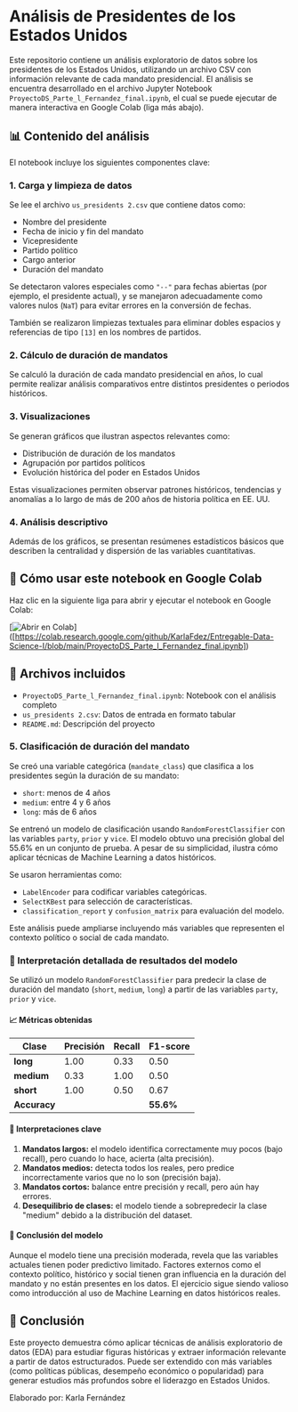 # Análisis de Presidentes de los Estados Unidos

Este repositorio contiene un análisis exploratorio de datos sobre los presidentes de los Estados Unidos, utilizando un archivo CSV con información relevante de cada mandato presidencial. El análisis se encuentra desarrollado en el archivo Jupyter Notebook `ProyectoDS_Parte_l_Fernandez_final.ipynb`, el cual se puede ejecutar de manera interactiva en Google Colab (liga más abajo).

## 📊 Contenido del análisis

El notebook incluye los siguientes componentes clave:

### 1. Carga y limpieza de datos

Se lee el archivo `us_presidents 2.csv` que contiene datos como:
- Nombre del presidente
- Fecha de inicio y fin del mandato
- Vicepresidente
- Partido político
- Cargo anterior
- Duración del mandato

Se detectaron valores especiales como `"--"` para fechas abiertas (por ejemplo, el presidente actual), y se manejaron adecuadamente como valores nulos (`NaT`) para evitar errores en la conversión de fechas.

También se realizaron limpiezas textuales para eliminar dobles espacios y referencias de tipo `[13]` en los nombres de partidos.

### 2. Cálculo de duración de mandatos

Se calculó la duración de cada mandato presidencial en años, lo cual permite realizar análisis comparativos entre distintos presidentes o periodos históricos.

### 3. Visualizaciones

Se generan gráficos que ilustran aspectos relevantes como:
- Distribución de duración de los mandatos
- Agrupación por partidos políticos
- Evolución histórica del poder en Estados Unidos

Estas visualizaciones permiten observar patrones históricos, tendencias y anomalías a lo largo de más de 200 años de historia política en EE. UU.

### 4. Análisis descriptivo

Además de los gráficos, se presentan resúmenes estadísticos básicos que describen la centralidad y dispersión de las variables cuantitativas.

## 🚀 Cómo usar este notebook en Google Colab

Haz clic en la siguiente liga para abrir y ejecutar el notebook en Google Colab:

[![Abrir en Colab](https://colab.research.google.com/assets/colab-badge.svg)]
([https://colab.research.google.com/github/KarlaFdez/Entregable-Data-Science-I/blob/main/ProyectoDS_Parte_l_Fernandez_final.ipynb])

## 📁 Archivos incluidos

- `ProyectoDS_Parte_l_Fernandez_final.ipynb`: Notebook con el análisis completo
- `us_presidents 2.csv`: Datos de entrada en formato tabular
- `README.md`: Descripción del proyecto


### 5. Clasificación de duración del mandato

Se creó una variable categórica (`mandate_class`) que clasifica a los presidentes según la duración de su mandato:

- `short`: menos de 4 años
- `medium`: entre 4 y 6 años
- `long`: más de 6 años

Se entrenó un modelo de clasificación usando `RandomForestClassifier` con las variables `party`, `prior` y `vice`. El modelo obtuvo una precisión global del 55.6% en un conjunto de prueba. A pesar de su simplicidad, ilustra cómo aplicar técnicas de Machine Learning a datos históricos.

Se usaron herramientas como:

- `LabelEncoder` para codificar variables categóricas.
- `SelectKBest` para selección de características.
- `classification_report` y `confusion_matrix` para evaluación del modelo.

Este análisis puede ampliarse incluyendo más variables que representen el contexto político o social de cada mandato.

### 🧠 Interpretación detallada de resultados del modelo

Se utilizó un modelo `RandomForestClassifier` para predecir la clase de duración del mandato (`short`, `medium`, `long`) a partir de las variables `party`, `prior` y `vice`.

#### 📈 Métricas obtenidas

| Clase   | Precisión | Recall | F1-score |
|---------|-----------|--------|----------|
| **long**    | 1.00      | 0.33   | 0.50     |
| **medium**  | 0.33      | 1.00   | 0.50     |
| **short**   | 1.00      | 0.50   | 0.67     |
| **Accuracy**|          |        | **55.6%** |

#### 📌 Interpretaciones clave

1. **Mandatos largos:** el modelo identifica correctamente muy pocos (bajo recall), pero cuando lo hace, acierta (alta precisión).
2. **Mandatos medios:** detecta todos los reales, pero predice incorrectamente varios que no lo son (precisión baja).
3. **Mandatos cortos:** balance entre precisión y recall, pero aún hay errores.
4. **Desequilibrio de clases:** el modelo tiende a sobrepredecir la clase "medium" debido a la distribución del dataset.

#### 🧠 Conclusión del modelo

Aunque el modelo tiene una precisión moderada, revela que las variables actuales tienen poder predictivo limitado. Factores externos como el contexto político, histórico y social tienen gran influencia en la duración del mandato y no están presentes en los datos. El ejercicio sigue siendo valioso como introducción al uso de Machine Learning en datos históricos reales.



## 🧠 Conclusión

Este proyecto demuestra cómo aplicar técnicas de análisis exploratorio de datos (EDA) para estudiar figuras históricas y extraer información relevante a partir de datos estructurados. Puede ser extendido con más variables (como políticas públicas, desempeño económico o popularidad) para generar estudios más profundos sobre el liderazgo en Estados Unidos.


Elaborado por: Karla Fernández
